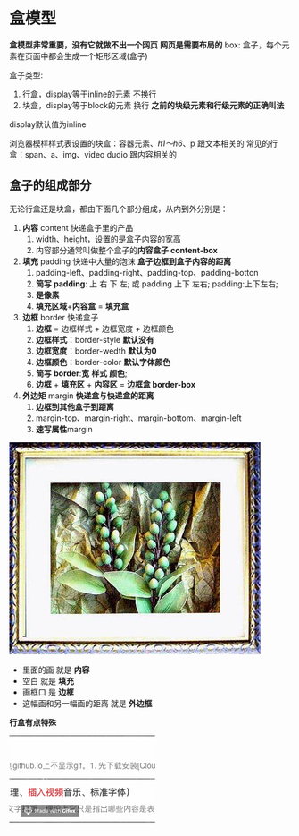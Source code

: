 # 盒模型

**盒模型非常重要，没有它就做不出一个网页**
**网页是需要布局的**
box: 盒子，每个元素在页面中都会生成一个矩形区域(盒子)

盒子类型:
1. 行盒，display等于inline的元素  不换行
2. 块盒，display等于block的元素   换行
**之前的块级元素和行级元素的正确叫法**

display默认值为inline


浏览器模样样式表设置的块盒：容器元素、*h1～h6*、p 跟文本相关的
常见的行盒：span、a、img、video dudio 跟内容相关的

## 盒子的组成部分

无论行盒还是块盒，都由下面几个部分组成，从内到外分别是：
1. **内容**     content    快递盒子里的产品
   1. width、height，设置的是盒子内容的宽高
   2. 内容部分通常叫做整个盒子的**内容盒子 content-box**
2. **填充**     padding    快递中大量的泡沫 
**盒子边框到盒子内容的距离**
   1. padding-left、padding-right、padding-top、padding-botton
   2. **简写** **padding**: 上 右 下 左; 或 padding 上下 左右; padding:上下左右;
   3. **是像素**
   4. **填充区域**+**内容盒** = **填充盒**
3. **边框**     border     快递盒子 
   1. **边框** = 边框样式 + 边框宽度 + 边框颜色
   2. **边框样式**：border-style **默认没有**
   3. **边框宽度**：border-wedth **默认为0**
   4. **边框颜色**：border-color **默认字体颜色**
   5. **简写** **border**:**宽** **样式** **颜色**;
   6. **边框** + **填充区** + **内容区** = **边框盒 border-box**
4. **外边矩**   margin     **快递盒与快递盒的距离**
   1. **边框到其他盒子到距离**
   2. margin-top、margin-right、margin-bottom、margin-left
   3. **速写属性**margin

![](笔记/2020-04-05-22-03-30.png)
- 里面的画 就是 **内容**
- 空白 就是 **填充**
- 画框口 是 **边框**
- 这幅画和另一幅画的距离 就是 **外边框**
  

**行盒有点特殊**

![](笔记/2020-04-09&#32;08.23.04.gif)

